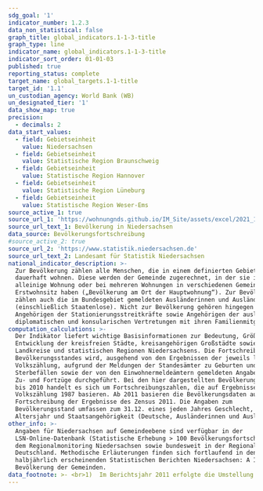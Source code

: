 ```yaml
---
sdg_goal: '1'
indicator_number: 1.2.3
data_non_statistical: false
graph_title: global_indicators.1-1-3-title
graph_type: line
indicator_name: global_indicators.1-1-3-title
indicator_sort_order: 01-01-03
published: true
reporting_status: complete
target_name: global_targets.1-1-title
target_id: '1.1'
un_custodian_agency: World Bank (WB)
un_designated_tier: '1'
data_show_map: true
precision:
  - decimals: 2
data_start_values:
  - field: Gebietseinheit
    value: Niedersachsen
  - field: Gebietseinheit
    value: Statistische Region Braunschweig
  - field: Gebietseinheit
    value: Statistische Region Hannover
  - field: Gebietseinheit
    value: Statistische Region Lüneburg
  - field: Gebietseinheit
    value: Statistische Region Weser-Ems
source_active_1: true
source_url_1: 'https://wohnungnds.github.io/IM_Site/assets/excel/2021_1-1-1.xlsx'
source_url_text_1: Bevölkerung in Niedersachsen
data_source: Bevölkerungsfortschreibung
#source_active_2: true
source_url_2: 'https://www.statistik.niedersachsen.de'
source_url_text_2: Landesamt für Statistik Niedersachsen
national_indicator_description: >-
  Zur Bevölkerung zählen alle Menschen, die in einem definierten Gebiet
  dauerhaft wohnen. Diese werden der Gemeinde zugerechnet, in der sie ihre
  alleinige Wohnung oder bei mehreren Wohnungen in verschiedenen Gemeinden ihren
  Erstwohnsitz haben („Bevölkerung am Ort der Hauptwohnung“). Zur Bevölkerung
  zählen auch die im Bundesgebiet gemeldeten Ausländerinnen und Ausländer
  (einschließlich Staatenlose). Nicht zur Bevölkerung gehören hingegen die
  Angehörigen der Stationierungsstreitkräfte sowie Angehörigen der ausländischen
  diplomatischen und konsularischen Vertretungen mit ihren Familienmitgliedern.
computation_calculations: >-
  Der Indikator liefert wichtige Basisinformationen zur Bedeutung, Größe und
  Entwicklung der kreisfreien Städte, kreisangehörigen Großstädte sowie der
  Landkreise und statistischen Regionen Niedersachsens. Die Fortschreibung des
  Bevölkerungsstandes wird, ausgehend von den Ergebnissen der jeweils letzten
  Volkszählung, aufgrund der Meldungen der Standesämter zu Geburten und
  Sterbefällen sowie der von den Einwohnermeldeämtern gemeldeten Angaben über
  Zu- und Fortzüge durchgeführt. Bei den hier dargestellten Bevölkerungsdaten
  bis 2010 handelt es sich um Fortschreibungszahlen, die auf Ergebnissen der
  Volkszählung 1987 basieren. Ab 2011 basieren die Bevölkerungsdaten auf der
  Fortschreibung der Ergebnisse des Zensus 2011. Die Angaben zum
  Bevölkerungsstand umfassen zum 31.12. eines jeden Jahres Geschlecht,
  Altersjahr und Staatsangehörigkeit (Deutsche, Ausländerinnen und Ausländer).
other_info: >-
  Angaben für Niedersachsen auf Gemeindeebene sind verfügbar in der
  LSN-Online-Datenbank (Statistische Erhebung > 100 Bevölkerungsfortschreibung),
  dem Regionalmonitoring Niedersachsen sowie bundesweit in der Regionaldatenbank
  Deutschland. Methodische Erläuterungen finden sich fortlaufend in den
  halbjährlich erscheinenden Statistischen Berichten Niedersachsen: A I 2,
  Bevölkerung der Gemeinden.
data_footnote: >- <br>1)  Im Berichtsjahr 2011 erfolgte die Umstellung   auf die Ergebnisse des Zensus 2011 als neue Basis für die Bevölkerungsfortschreibung. Aufgrund der unterschiedlichen Fortschreibungsbasis ist die Vergleichbarkeit der einzelnen Jahre untereinander eingeschränkt.
---
```

